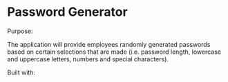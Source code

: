 # Password Generator

Purpose:

The application will provide employees randomly generated passwords based on certain selections that are made (i.e. password length, lowercase and uppercase letters, numbers and special characters).

Built with:
